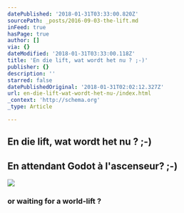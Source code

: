 ```yaml
---
datePublished: '2018-01-31T03:33:00.820Z'
sourcePath: _posts/2016-09-03-the-lift.md
inFeed: true
hasPage: true
author: []
via: {}
dateModified: '2018-01-31T03:33:00.118Z'
title: 'En die lift, wat wordt het nu ? ;-)'
publisher: {}
description: ''
starred: false
datePublishedOriginal: '2018-01-31T02:02:12.327Z'
url: en-die-lift-wat-wordt-het-nu-/index.html
_context: 'http://schema.org'
_type: Article

---
```

## En die lift, wat wordt het nu ? ;-)

## En attendant Godot à l'ascenseur? ;-)
![](https://the-grid-user-content.s3-us-west-2.amazonaws.com/fa438107-d4f9-4035-828d-e50675fef047.jpg)

### or waiting for a world-lift ?